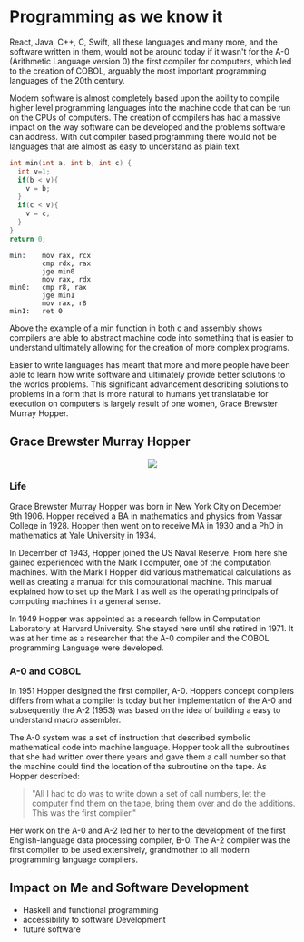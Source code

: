 # Programming as we know it

React, Java, C++, C, Swift, all these languages and many more, and the software written in them, would not be around today if it wasn't for the A-0 (Arithmetic Language version 0) the first compiler for computers, which led to the creation of COBOL, arguably the most important programming languages of the 20th century.


Modern software is almost completely based upon the ability to compile higher level programming languages into the machine code that can be run on the CPUs of computers. The creation of compilers has had a massive impact on the way software can be developed and the problems software can address. With out compiler based programming there would not be languages that are almost as easy to understand as plain text.

```c
int min(int a, int b, int c) {
  int v=1;
  if(b < v){
    v = b;
  }
  if(c < v){
    v = c;
  }
}
return 0;
```

```assembly
min:    mov rax, rcx
        cmp rdx, rax
        jge min0
        mov rax, rdx
min0:   cmp r8, rax
        jge min1
        mov rax, r8
min1:   ret 0
```

 Above the example of a min function in both c and assembly shows compilers are able to abstract machine code into something that is easier to understand ultimately allowing for the creation of more complex programs.

Easier to write languages has meant that more and more people have been able to learn how write software and ultimately provide better solutions to the worlds problems. This significant advancement describing solutions to problems in a form that is more natural to humans yet translatable for execution on computers is largely result of one women, Grace Brewster Murray Hopper.

## Grace Brewster Murray Hopper

<p align="center">
  <img src="https://news.yale.edu/sites/default/files/styles/horizontal_image/public/d6_files/YaleNews_hopper-grace.UNIVAC.102635875-CC_0.jpg?itok=4HL3ETlO"/>
</p>

### Life

Grace Brewster Murray Hopper was born in New York City on December 9th 1906. Hopper received a BA in mathematics and physics from Vassar College in 1928. Hopper then went on to receive MA in 1930 and a PhD in mathematics at Yale University in 1934.

In December of 1943, Hopper joined the US Naval Reserve. From here she gained experienced with the Mark I computer, one of the computation machines. With the Mark I Hopper did various mathematical calculations as well as creating a manual for this computational machine. This manual explained how to set up the Mark I as well as the operating principals of computing machines in a general sense.

In 1949 Hopper was appointed as a research fellow in Computation Laboratory at Harvard University. She stayed here until she retired in 1971. It was at her time as a researcher that the A-0 compiler and the COBOL programming Language were developed.

### A-0 and COBOL

In 1951 Hopper designed the first compiler, A-0. Hoppers concept compilers differs from what a compiler is today but her implementation of the A-0 and subsequently the A-2 (1953) was based on the idea of building a easy to understand macro assembler.

The A-0 system was a set of instruction that described symbolic mathematical code into machine language. Hopper took all the subroutines that she had written over there years and gave them a call number so that the machine could find the location of the subroutine on the tape. As Hopper described:

> "All I had to do was to write down a set of call numbers, let the computer find them on the tape, bring them over and do the additions. This was the first compiler."

Her work on the A-0 and A-2 led her to her to the development of the first English-language data processing compiler, B-0. The A-2 compiler was the first compiler to be used extensively, grandmother to all modern programming language compilers.

## Impact on Me and Software Development

* Haskell and functional programming
* accessibility to software Development
* future software
